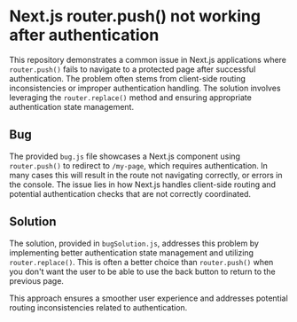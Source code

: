 # Next.js router.push() not working after authentication

This repository demonstrates a common issue in Next.js applications where `router.push()` fails to navigate to a protected page after successful authentication.  The problem often stems from client-side routing inconsistencies or improper authentication handling.  The solution involves leveraging the `router.replace()` method and ensuring appropriate authentication state management.

## Bug

The provided `bug.js` file showcases a Next.js component using `router.push()` to redirect to `/my-page`, which requires authentication. In many cases this will result in the route not navigating correctly, or errors in the console.  The issue lies in how Next.js handles client-side routing and potential authentication checks that are not correctly coordinated.

## Solution

The solution, provided in `bugSolution.js`, addresses this problem by implementing better authentication state management and utilizing `router.replace()`. This is often a better choice than `router.push()` when you don't want the user to be able to use the back button to return to the previous page.

This approach ensures a smoother user experience and addresses potential routing inconsistencies related to authentication.